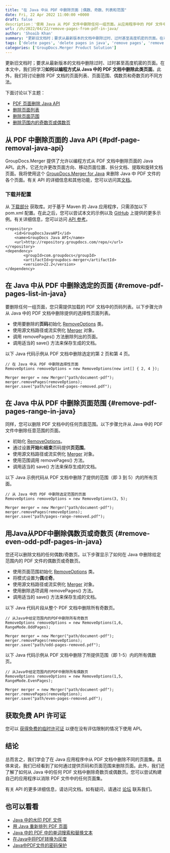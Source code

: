 ```yaml
---
title: "在 Java 中从 PDF 中删除页面 |偶数、奇数、列表和范围"
date: Fri, 22 Apr 2022 11:00:00 +0000
draft: false
description：'使用 Java 从 PDF 文件中删除任何一组页面。从应用程序中的 PDF 文件中删除页面列表、任何给定范围、偶数页或奇数页。
url: /zh/2022/04/22/remove-pages-from-pdf-in-java/
author: 'Shoaib Khan'
summary: "更新旧文档时；要求从最新版本的文档中删除过时、过时甚至高度机密的页面。在本文中，我们将学习**如何以编程方式从 Java 中的 PDF 文档中删除此类页面**。此外，我们将讨论删除 PDF 文档的页面列表、页面范围、偶数页和奇数页的不同方法。"
tags: ['delete pages', 'delete pages in java', 'remove pages', 'remove pages in java', 'delete pages from pdf in java']
categories: ['GroupDocs.Merger Product Solution']
---
```


更新旧文档时；要求从最新版本的文档中删除过时、过时甚至高度机密的页面。在本文中，我们将学习**如何以编程方式从 Java 中的 PDF 文档中删除此类页面**。此外，我们将讨论删除 PDF 文档的页面列表、页面范围、偶数页和奇数页的不同方法。

下面讨论以下主题：

- [PDF 页面删除 Java API](#pdf-page-removal-java-api)
- [删除页面列表](#remove-pdf-pages-list-in-java)
- [删除页面范围](#remove-pdf-pages-range-in-java)
- [删除范围内的奇数页或偶数页](#remove-even-odd-pdf-pages-in-java)

## 从 PDF 中删除页面的 Java API {#pdf-page-removal-java-api}

GroupDocs.Merger 提供了允许以编程方式从 PDF 文档中删除页面的 Java API。此外，它还允许更改页面方向、移动页面位置、拆分文档、提取和旋转文档页面。我将使用这个 [GroupDocs.Merger for Java][1] 来删除 Java 中 PDF 文件的各个页面。有关 API 的详细信息和其他功能，您可以访问其[文档][2]。

### 下载并配置

从 [下载部分][3] 获取库。对于基于 Maven 的 Java 应用程序，只需添加以下 pom.xml 配置。在此之后，您可以尝试本文的示例以及 [GitHub][4] 上提供的更多示例。有关详细信息，您可以访问 [API 参考][5]。

```
<repository>
	<id>GroupDocsJavaAPI</id>
	<name>GroupDocs Java API</name>
	<url>http://repository.groupdocs.com/repo/</url>
</repository>
<dependency>
        <groupId>com.groupdocs</groupId>
        <artifactId>groupdocs-merger</artifactId>
        <version>22.2</version> 
</dependency>
```

## 在 Java 中从 PDF 中删除选定的页面 {#remove-pdf-pages-list-in-java}

要删除任何一组页面，您只需提供加载的 PDF 文档中的页码列表。以下步骤允许从 Java 中的 PDF 文档中删除提供的选择性页面列表。

- 使用要删除的**页码**初始化 [RemoveOptions][6] 类。
- 使用源文档路径或流实例化 [Merger][7] 对象。
- 调用 removePages() 方法删除列出的页面。
- 调用适当的 save() 方法来保存生成的文档。

以下 Java 代码示例从 PDF 文档中删除选定的第 2 页和第 4 页。

```
// 在 Java 中从 PDF 中删除选择性页面
RemoveOptions removeOptions = new RemoveOptions(new int[] { 2, 4 });

Merger merger = new Merger("path/document-pdf");
merger.removePages(removeOptions);
merger.save("path/selected-pages-removed.pdf");
```

## 在 Java 中从 PDF 中删除页面范围 {#remove-pdf-pages-range-in-java}

同样，您可以删除 PDF 文档中的任何页面范围。以下步骤允许从 Java 中的 PDF 文件中删除任意范围的页面。

- 初始化 [RemoveOptions][6]。
- 通过设置**开始**和**结束**页码提供**页范围**。
- 使用源文档路径或流实例化 [Merger][7] 对象。
- 使用范围调用 removePages() 方法。
- 调用适当的 save() 方法来保存生成的文档。

以下 Java 示例代码从 PDF 文档中删除了提供的范围（即 3 到 5）内的所有页面。

```
// 从 Java 中的 PDF 中删除选定范围的页面
RemoveOptions removeOptions = new RemoveOptions(3, 5);

Merger merger = new Merger("path/document-pdf");
merger.removePages(removeOptions);
merger.save("path/pages-range-removed.pdf");
```

## 用Java从PDF中删除偶数页或奇数页 {#remove-even-odd-pdf-pages-in-java}

您还可以删除文档的任何偶数/奇数页。以下步骤显示了如何在 Java 中删除给定范围内的 PDF 文件的偶数页或奇数页。

- 使用页面范围初始化 [RemoveOptions][6] 类。
- 将模式设置为**偶**或**奇**。
- 使用源文档路径或流实例化 [Merger][7] 对象。
- 使用删除选项调用 removePages() 方法。
- 调用适当的 save() 方法来保存生成的文档。

以下 Java 代码片段从整个 PDF 文档中删除所有奇数页。

```
// 从Java中给定范围内的PDF中删除所有奇数页
RemoveOptions removeOptions = new RemoveOptions(1,6, RangeMode.OddPages);

Merger merger = new Merger("path/document-pdf");
merger.removePages(removeOptions);
merger.save("path/odd-pages-removed.pdf");
```

以下 Java 代码示例从 PDF 文档中删除了所提供范围（即 1-5）内的所有偶数页。

```
// 从Java中给定范围内的PDF中删除所有偶数页
RemoveOptions removeOptions = new RemoveOptions(1,5, RangeMode.EvenPages);

Merger merger = new Merger("path/document-pdf");
merger.removePages(removeOptions);
merger.save("path/even-pages-removed.pdf");
```

## 获取免费 API 许可证

您可以 [获得免费的临时许可证][8] 以便在没有评估限制的情况下使用 API。

## 结论

总而言之，我们学会了在 Java 应用程序中从 PDF 文档中删除不同的页面集。具体来说，我们已经看到了如何通过提供页码和页面范围来删除页面。此外，我们还了解了如何从 Java 中的任何 PDF 文档中删除奇数页或偶数页。您可以尝试构建自己的应用程序以消除 PDF 文件中的任何页面集。

有关 API 的更多详细信息，请访问文档。如有疑问，请通过 [论坛][14] 联系我们。

## 也可以看看
- [Java 中的水印 PDF 文件][9]
- [用 Java 重新排列 PDF 页面][10]
- [Java 中的 PDF 中的单词搜索和替换文本][11]
- [在Java中将PDF转换为灰度][12]
- [Java中PDF文件的密码保护][13]

[1]: https://products.groupdocs.com/merger/java
[2]: https://docs.groupdocs.com/merger/java/
[3]: https://downloads.groupdocs.com/merger/java
[4]: https://github.com/groupdocs-merger/GroupDocs.Merger-for-Java
[5]: https://apireference.groupdocs.com/merger/java
[6]: https://apireference.groupdocs.com/merger/java/com.groupdocs.merger.domain.options/RemoveOptions
[7]: https://apireference.groupdocs.com/merger/java/com.groupdocs.merger/Merger
[8]: https://purchase.groupdocs.com/temporary-license
[9]: https://blog.groupdocs.com/2021/06/26/add-watermark-to-pdf-in-java/
[10]: https://blog.groupdocs.com/2022/03/10/move-pdf-pages-in-java/
[11]: https://blog.groupdocs.com/2022/03/08/find-and-replace-text-in-pdf-in-java/
[12]: https://blog.groupdocs.com/2022/03/02/convert-pdf-to-grayscale-jpg-png-images-in-java/
[13]: https://blog.groupdocs.com/2021/12/07/password-protect-pdf-files-in-java/
[14]: https://forum.groupdocs.com/
